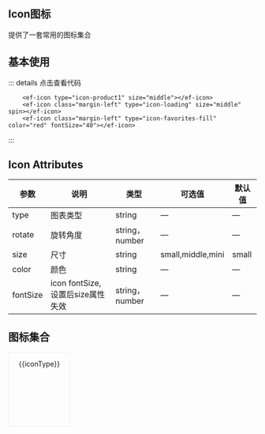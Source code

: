 
## Icon图标
提供了一套常用的图标集合

## 基本使用

<div class="view-container">
	<ef-icon type="icon-product1" size="middle"></ef-icon>
	<ef-icon class="margin-left" type="icon-loading" size="middle" spin></ef-icon>
	<ef-icon class="margin-left" type="icon-favorites-fill" color="red" fontSize="40"></ef-icon>
</div>

::: details 点击查看代码

```vue
	<ef-icon type="icon-product1" size="middle"></ef-icon>
	<ef-icon class="margin-left" type="icon-loading" size="middle" spin></ef-icon>
	<ef-icon class="margin-left" type="icon-favorites-fill" color="red" fontSize="40"></ef-icon>
```
:::


## Icon Attributes
| 参数      | 说明          | 类型      | 可选值                           | 默认值  |
|---------- |-------------- |---------- |--------------------------------  |-------- |
| type | 图表类型 | string | — | — |
| rotate | 旋转角度 | string，number | — | — |
| size | 尺寸 | string | small,middle,mini | small |
| color | 颜色 | string | — | — |
| fontSize | icon fontSize,设置后size属性失效 | string，number | — | — |

## 图标集合

<div class="view-container" style="	flex-wrap: wrap;padding:0">
	<div style="width:25%;height:150px;border:1px solid #eee;box-sizing: border-box;" class="flex-column-center md-icon-wrapper" v-for="iconType of iconTypeList" :key="iconType">
	<div class="flex-column-center md-icon-item" style="width:100%">
		<div class="flex-column-center" style="width:100%">		
			<ef-icon class="md-icon" :type="iconType" fontSize="40"></ef-icon>
		</div>
		<div class="flex-column-center" style="width:100%">		
			<p class="" style="text-align:center;">{{iconType}}</p>
		</div>
	</div>
	</div>
</div>



<!--  <p v-for="item of arr" :key="item">{{item}}</p> -->


<script>

export default {
  data() {
	  const iconTypeList = ['icon-prompt-fill', 'icon-manage-order-fill', 'icon-stop-fill', 'icon-multi-language-fill',
	  	'icon-column', 'icon-logistics-icon-fill', 'icon-add-account', 'icon-Newuserzone-fill', 'icon-column1',
	  	'icon-nightmode-fill', 'icon-add', 'icon-office-supplies-fill', 'icon-agriculture', 'icon-notice-fill',
	  	'icon-years', 'icon-mute', 'icon-add-cart', 'icon-order-fill', 'icon-arrow-right', 'icon-password1',
	  	'icon-arrow-left', 'icon-map1', 'icon-apparel', 'icon-paylater-fill', 'icon-all1', 'icon-phone-fill',
	  	'icon-arrow-up', 'icon-online-tracking-fill', 'icon-ascending', 'icon-play-fill1', 'icon-ashbin',
	  	'icon-pdf-fill', 'icon-atm', 'icon-phone1', 'icon-bad', 'icon-pin-fill', 'icon-attachent', 'icon-product-fill',
	  	'icon-browse', 'icon-rankinglist-fill', 'icon-beauty', 'icon-reduce-fill', 'icon-atm-away', 'icon-reeor-fill',
	  	'icon-assessed-badge', 'icon-pic-fill1', 'icon-auto1', 'icon-rankinglist', 'icon-bags', 'icon-product1',
	  	'icon-calendar', 'icon-prompt-fill1', 'icon-cart-full', 'icon-resonserate-fill', 'icon-calculator',
	  	'icon-remind-fill', 'icon-cameraswitching', 'icon-Rightbutton-fill', 'icon-cecurity-protection',
	  	'icon-RFQ-logo-fill', 'icon-category', 'icon-RFQ-word-fill', 'icon-close', 'icon-searchcart-fill',
	  	'icon-certified-supplier', 'icon-salescenter-fill', 'icon-cart-Empty', 'icon-save-fill', 'icon-code1',
	  	'icon-security-fill', 'icon-color', 'icon-Similarproducts-fill', 'icon-conditions', 'icon-signboard-fill',
	  	'icon-confirm', 'icon-service-fill', 'icon-company', 'icon-shuffling-banner-fill', 'icon-ali-clould',
	  	'icon-supplier-features-fill', 'icon-copy1', 'icon-store-fill', 'icon-credit-level', 'icon-smile-fill',
	  	'icon-coupons', 'icon-success-fill', 'icon-connections', 'icon-sound-filling-fill', 'icon-cry',
	  	'icon-sound-Mute1', 'icon-costoms-alearance', 'icon-suspended-fill', 'icon-clock', 'icon-tool-fill',
	  	'icon-CurrencyConverter', 'icon-task-management-fill', 'icon-cut', 'icon-unlock-fill', 'icon-data1',
	  	'icon-trust-fill', 'icon-Customermanagement', 'icon-vip-fill', 'icon-descending', 'icon-set1',
	  	'icon-double-arro-right', 'icon-Top-fill', 'icon-customization', 'icon-viewlarger1', 'icon-double-arrow-left',
	  	'icon-voice-fill', 'icon-discount', 'icon-warning-fill', 'icon-download', 'icon-warehouse-fill', 'icon-dollar1',
	  	'icon-zip-fill', 'icon-default-template', 'icon-trade-assurance-fill', 'icon-editor1', 'icon-vs-fill',
	  	'icon-eletrical', 'icon-video1', 'icon-electronics', 'icon-template-fill', 'icon-etrical-equipm',
	  	'icon-wallet1', 'icon-ellipsis', 'icon-training1', 'icon-email', 'icon-packing-labeling-fill', 'icon-falling',
	  	'icon-Exportservices-fill', 'icon-earth', 'icon-brand-fill', 'icon-filter', 'icon-collection', 'icon-furniture',
	  	'icon-consumption-fill', 'icon-folder', 'icon-collection-fill', 'icon-feeds', 'icon-brand', 'icon-history1',
	  	'icon-rejected-order-fill', 'icon-hardware', 'icon-homepage-ads-fill', 'icon-help', 'icon-homepage-ads',
	  	'icon-good', 'icon-scenes-fill', 'icon-Householdappliances', 'icon-scenes', 'icon-gift1',
	  	'icon-similar-product-fill', 'icon-form', 'icon-topraning-fill', 'icon-image-text', 'icon-consumption',
	  	'icon-hot', 'icon-topraning', 'icon-inspection', 'icon-gold-supplier', 'icon-leftbutton',
	  	'icon-messagecenter-fill', 'icon-jewelry', 'icon-quick', 'icon-ipad', 'icon-writing', 'icon-leftarrow',
	  	'icon-docjpge-fill', 'icon-integral1', 'icon-jpge-fill', 'icon-kitchen', 'icon-gifjpge-fill',
	  	'icon-inquiry-template', 'icon-bmpjpge-fill', 'icon-link', 'icon-tifjpge-fill', 'icon-libra',
	  	'icon-pngjpge-fill', 'icon-loading', 'icon-Hometextile', 'icon-listing-content', 'icon-home', 'icon-lights',
	  	'icon-sendinquiry-fill', 'icon-logistics-icon', 'icon-comments-fill', 'icon-messagecenter', 'icon-account-fill',
	  	'icon-mobile-phone', 'icon-feed-logo-fill', 'icon-manage-order', 'icon-feed-logo', 'icon-move',
	  	'icon-home-fill', 'icon-Moneymanagement', 'icon-add-select', 'icon-namecard', 'icon-sami-select', 'icon-map',
	  	'icon-camera', 'icon-Newuserzone', 'icon-arrow-down', 'icon-multi-language', 'icon-account', 'icon-office',
	  	'icon-comments', 'icon-notice', 'icon-cart-Empty1', 'icon-ontimeshipment', 'icon-favorites',
	  	'icon-office-supplies', 'icon-order', 'icon-password', 'icon-search', 'icon-Notvisible1',
	  	'icon-trade-assurance', 'icon-operation', 'icon-usercenter1', 'icon-packaging', 'icon-tradingdata',
	  	'icon-online-tracking', 'icon-microphone', 'icon-packing-labeling', 'icon-txt', 'icon-phone', 'icon-xlsx',
	  	'icon-pic1', 'icon-banzhengfuwu', 'icon-pin', 'icon-cangku', 'icon-play1', 'icon-daibancaishui',
	  	'icon-logistic-logo', 'icon-jizhuangxiang', 'icon-print', 'icon-jiaobiao', 'icon-product', 'icon-kehupandian',
	  	'icon-machinery', 'icon-dongtai', 'icon-process', 'icon-daikuan', 'icon-prompt', 'icon-shengyijing',
	  	'icon-QRcode1', 'icon-jiehui', 'icon-reeor', 'icon-fencengpeizhi', 'icon-reduce', 'icon-shenqingjilu',
	  	'icon-Non-staplefood', 'icon-shangchuanbeiandanzheng', 'icon-rejected-order', 'icon-shangchuan',
	  	'icon-resonserate', 'icon-kehuquanyi', 'icon-remind', 'icon-suoxiao', 'icon-responsetime', 'icon-quanyipeizhi',
	  	'icon-return', 'icon-shuangshen', 'icon-paylater', 'icon-tongguan', 'icon-rising1', 'icon-tuishui',
	  	'icon-Rightarrow', 'icon-tongguanshuju', 'icon-rmb1', 'icon-kuaidiwuliu', 'icon-RFQ-logo', 'icon-wuliuchanpin',
	  	'icon-save', 'icon-waihuishuju', 'icon-scanning', 'icon-xinxibar_shouji', 'icon-security',
	  	'icon-xinwaizongyewu', 'icon-salescenter', 'icon-wuliudingdan', 'icon-seleted', 'icon-zhongjianren',
	  	'icon-searchcart', 'icon-xinxibar_zhanghu', 'icon-raw', 'icon-yidatong', 'icon-service', 'icon-zhuanyequanwei',
	  	'icon-share', 'icon-zhanghucaozuo', 'icon-signboard', 'icon-xuanzhuandu', 'icon-shuffling-banner',
	  	'icon-tuishuirongzi', 'icon-Rightbutton', 'icon-AddProducts', 'icon-sorting', 'icon-ziyingyewu',
	  	'icon-sound-Mute', 'icon-addcell', 'icon-Similarproducts', 'icon-background-color', 'icon-sound-filling',
	  	'icon-cascades', 'icon-suggest', 'icon-beijing', 'icon-stop', 'icon-bold', 'icon-success', 'icon-zijin',
	  	'icon-supplier-features', 'icon-eraser', 'icon-switch', 'icon-centeralignment', 'icon-survey', 'icon-click',
	  	'icon-template', 'icon-aspjiesuan', 'icon-text', 'icon-flag', 'icon-suspended', 'icon-falg-fill',
	  	'icon-task-management', 'icon-Fee', 'icon-tool', 'icon-filling', 'icon-Top', 'icon-Foreigncurrency',
	  	'icon-smile', 'icon-guanliyuan', 'icon-textile-products', 'icon-language', 'icon-tradealert',
	  	'icon-leftalignment', 'icon-topsales', 'icon-extra-inquiries', 'icon-tradingvolume', 'icon-Italic',
	  	'icon-training', 'icon-pcm', 'icon-upload', 'icon-reducecell', 'icon-RFQ-word', 'icon-rightalignment',
	  	'icon-viewlarger', 'icon-pointerleft', 'icon-viewgallery', 'icon-subscript', 'icon-vehivles', 'icon-square',
	  	'icon-trust', 'icon-superscript', 'icon-warning', 'icon-tag-subscript', 'icon-warehouse', 'icon-danjuzhuanhuan',
	  	'icon-shoes', 'icon-Transfermoney', 'icon-video', 'icon-under-line', 'icon-viewlist', 'icon-xiakuangxian',
	  	'icon-set', 'icon-shouqi', 'icon-store', 'icon-zhankai', 'icon-tool-hardware', 'icon-tongxunlu', 'icon-vs',
	  	'icon-yiguanzhugongyingshang', 'icon-toy', 'icon-goumaipianhao', 'icon-sport', 'icon-Subscribe',
	  	'icon-creditcard', 'icon-becomeagoldsupplier', 'icon-contacts', 'icon-new', 'icon-checkstand', 'icon-free',
	  	'icon-aviation', 'icon-cad-fill', 'icon-Daytimemode', 'icon-robot', 'icon-infantmom', 'icon-inspection1',
	  	'icon-discounts', 'icon-block', 'icon-invoice', 'icon-shouhuoicon', 'icon-insurance', 'icon-nightmode',
	  	'icon-usercenter', 'icon-unlock', 'icon-vip', 'icon-wallet', 'icon-landtransportation', 'icon-voice',
	  	'icon-exchangerate', 'icon-contacts-fill', 'icon-add-account1', 'icon-years-fill', 'icon-add-cart-fill',
	  	'icon-add-fill', 'icon-all-fill1', 'icon-ashbin-fill', 'icon-calendar-fill', 'icon-bad-fill',
	  	'icon-bussiness-man-fill', 'icon-atm-fill', 'icon-cart-full-fill', 'icon-cart-Empty-fill',
	  	'icon-cameraswitching-fill', 'icon-atm-away-fill', 'icon-certified-supplier-fill', 'icon-calculator-fill',
	  	'icon-clock-fill', 'icon-ali-clould-fill', 'icon-color-fill', 'icon-coupons-fill',
	  	'icon-cecurity-protection-fill', 'icon-credit-level-fill', 'icon-auto', 'icon-default-template-fill',
	  	'icon-all', 'icon-CurrencyConverter-fill', 'icon-bussiness-man', 'icon-Customermanagement-fill',
	  	'icon-component', 'icon-discounts-fill', 'icon-code', 'icon-Daytimemode-fill', 'icon-copy', 'icon-exl-fill',
	  	'icon-dollar', 'icon-cry-fill', 'icon-history', 'icon-email-fill', 'icon-editor', 'icon-filter-fill',
	  	'icon-data', 'icon-folder-fill', 'icon-gift', 'icon-feeds-fill', 'icon-integral', 'icon-gold-supplie-fill',
	  	'icon-nav-list', 'icon-form-fill', 'icon-pic', 'icon-camera-fill', 'icon-Notvisible', 'icon-good-fill',
	  	'icon-play', 'icon-image-text-fill', 'icon-rising', 'icon-inspection-fill', 'icon-QRcode', 'icon-hot-fill',
	  	'icon-rmb', 'icon-company-fill', 'icon-similar-product', 'icon-discount-fill', 'icon-Exportservices',
	  	'icon-insurance-fill', 'icon-sendinquiry', 'icon-inquiry-template-fill', 'icon-all-fill',
	  	'icon-leftbutton-fill', 'icon-favorites-fill', 'icon-integral-fill1', 'icon-integral-fill', 'icon-help1',
	  	'icon-namecard-fill', 'icon-listing-content-fill', 'icon-pic-fill', 'icon-logistic-logo-fill', 'icon-play-fill',
	  	'icon-Moneymanagement-fill'
	  ];
    return {
       arr:[1,2,3],
	   iconTypeList
    }
  },
  mounted () {

  }
}

</script>

